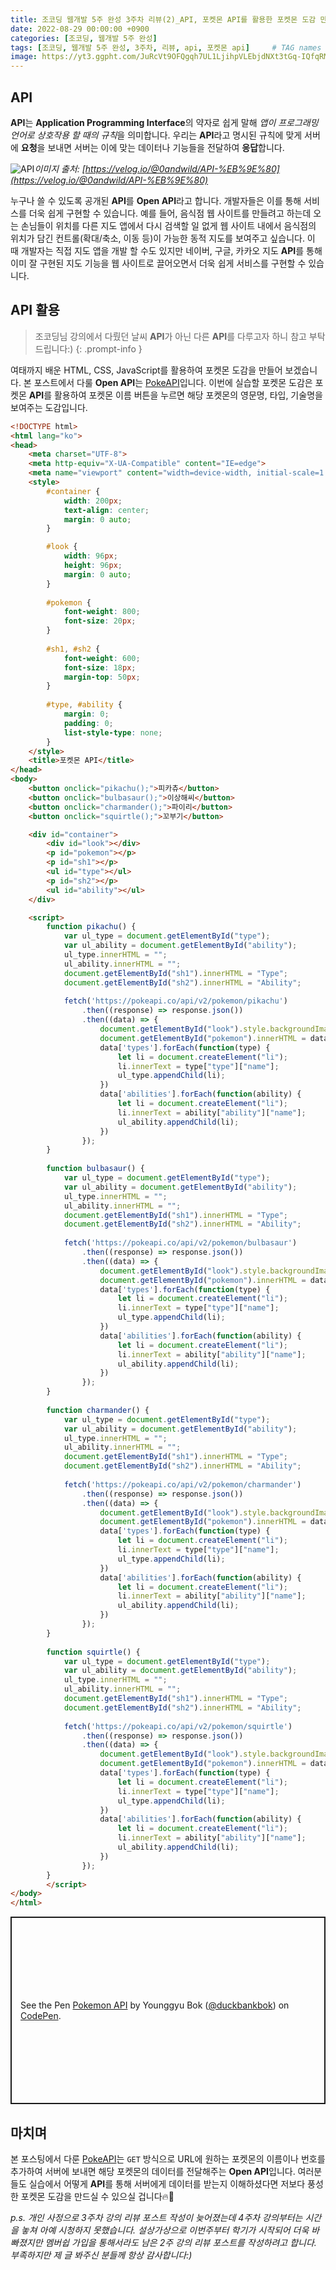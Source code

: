 ```yaml
---
title: 조코딩 웹개발 5주 완성 3주차 리뷰(2)_API, 포켓몬 API를 활용한 포켓몬 도감 만들기
date: 2022-08-29 00:00:00 +0900
categories: [조코딩, 웹개발 5주 완성]
tags: [조코딩, 웹개발 5주 완성, 3주차, 리뷰, api, 포켓몬 api]     # TAG names should always be lowercase
image: https://yt3.ggpht.com/JuRcVt9OFQgqh7UL1LjihpVLEbjdNXt3tGq-IQfqRMT8wVXgWg_tzyz0S_GVsgqkB3ucBC5fqeY=s900-c-k-c0x00ffffff-no-rj
---
```


## API

**API**는 **Application Programming Interface**의 약자로 쉽게 말해 *앱이 프로그래밍 언어로 상호작용 할 때의 규칙*을 의미합니다.
우리는 **API**라고 명시된 규칙에 맞게 서버에 **요청**을 보내면 서버는 이에 맞는 데이터나 기능들을 전달하여 **응답**합니다.

![API](https://velog.velcdn.com/images/0andwild/post/c989aea5-c55e-4a84-915e-16e4766df650/image.png)_이미지 출처: [https://velog.io/@0andwild/API-%EB%9E%80](https://velog.io/@0andwild/API-%EB%9E%80)_

누구나 쓸 수 있도록 공개된 **API**를 **Open API**라고 합니다.
개발자들은 이를 통해 서비스를 더욱 쉽게 구현할 수 있습니다.
예를 들어, 음식점 웹 사이트를 만들려고 하는데 오는 손님들이 위치를 다른 지도 앱에서 다시 검색할 일 없게 웹 사이트 내에서 음식점의 위치가 담긴 컨트롤(확대/축소, 이동 등)이 가능한 동적 지도를 보여주고 싶습니다.
이 때 개발자는 직접 지도 앱을 개발 할 수도 있지만 네이버, 구글, 카카오 지도 **API**를 통해 이미 잘 구현된 지도 기능을 웹 사이트로 끌어오면서 더욱 쉽게 서비스를 구현할 수 있습니다.

## API 활용

>조코딩님 강의에서 다뤘던 날씨 **API**가 아닌 다른 **API**를 다루고자 하니 참고 부탁드립니다:)
{: .prompt-info }

여태까지 배운 HTML, CSS, JavaScript를 활용하여 포켓몬 도감을 만들어 보겠습니다.
본 포스트에서 다룰 **Open API**는 [PokeAPI](https://pokeapi.co/)입니다.
이번에 실습할 포켓몬 도감은 포켓몬 **API**를 활용하여 포켓몬 이름 버튼을 누르면 해당 포켓몬의 영문명, 타입, 기술명을 보여주는 도감입니다.

```html
<!DOCTYPE html>
<html lang="ko">
<head>
    <meta charset="UTF-8">
    <meta http-equiv="X-UA-Compatible" content="IE=edge">
    <meta name="viewport" content="width=device-width, initial-scale=1.0">
    <style>
        #container {
            width: 200px;
            text-align: center;
            margin: 0 auto;
        }

        #look {
            width: 96px;
            height: 96px;
            margin: 0 auto;
        }
        
        #pokemon {
            font-weight: 800;
            font-size: 20px;
        }
        
        #sh1, #sh2 {
            font-weight: 600;
            font-size: 18px;
            margin-top: 50px;
        }
        
        #type, #ability {
            margin: 0;
            padding: 0;
            list-style-type: none;
        }
    </style>
    <title>포켓몬 API</title>
</head>
<body>
    <button onclick="pikachu();">피카츄</button>
    <button onclick="bulbasaur();">이상해씨</button>
    <button onclick="charmander();">파이리</button>
    <button onclick="squirtle();">꼬부기</button>

    <div id="container">
        <div id="look"></div>
        <p id="pokemon"></p>
        <p id="sh1"></p>
        <ul id="type"></ul>
        <p id="sh2"></p>
        <ul id="ability"></ul>
    </div>

    <script>
        function pikachu() {
            var ul_type = document.getElementById("type");
            var ul_ability = document.getElementById("ability");
            ul_type.innerHTML = "";
            ul_ability.innerHTML = "";
            document.getElementById("sh1").innerHTML = "Type";
            document.getElementById("sh2").innerHTML = "Ability";
        
            fetch('https://pokeapi.co/api/v2/pokemon/pikachu')
                .then((response) => response.json())
                .then((data) => {
                    document.getElementById("look").style.backgroundImage = "url('" + data['sprites']['front_default'] + "')";
                    document.getElementById("pokemon").innerHTML = data['forms'][0]['name'].charAt(0).toUpperCase() + data['forms'][0]['name'].slice(1);
                    data['types'].forEach(function(type) {
                        let li = document.createElement("li");
                        li.innerText = type["type"]["name"];
                        ul_type.appendChild(li);
                    })
                    data['abilities'].forEach(function(ability) {
                        let li = document.createElement("li");
                        li.innerText = ability["ability"]["name"];
                        ul_ability.appendChild(li);
                    })
                });
        }
        
        function bulbasaur() {
            var ul_type = document.getElementById("type");
            var ul_ability = document.getElementById("ability");
            ul_type.innerHTML = "";
            ul_ability.innerHTML = "";
            document.getElementById("sh1").innerHTML = "Type";
            document.getElementById("sh2").innerHTML = "Ability";
        
            fetch('https://pokeapi.co/api/v2/pokemon/bulbasaur')
                .then((response) => response.json())
                .then((data) => {
                    document.getElementById("look").style.backgroundImage = "url('" + data['sprites']['front_default'] + "')";
                    document.getElementById("pokemon").innerHTML = data['forms'][0]['name'].charAt(0).toUpperCase() + data['forms'][0]['name'].slice(1);
                    data['types'].forEach(function(type) {
                        let li = document.createElement("li");
                        li.innerText = type["type"]["name"];
                        ul_type.appendChild(li);
                    })
                    data['abilities'].forEach(function(ability) {
                        let li = document.createElement("li");
                        li.innerText = ability["ability"]["name"];
                        ul_ability.appendChild(li);
                    })
                });
        }
        
        function charmander() {
            var ul_type = document.getElementById("type");
            var ul_ability = document.getElementById("ability");
            ul_type.innerHTML = "";
            ul_ability.innerHTML = "";
            document.getElementById("sh1").innerHTML = "Type";
            document.getElementById("sh2").innerHTML = "Ability";
        
            fetch('https://pokeapi.co/api/v2/pokemon/charmander')
                .then((response) => response.json())
                .then((data) => {
                    document.getElementById("look").style.backgroundImage = "url('" + data['sprites']['front_default'] + "')";
                    document.getElementById("pokemon").innerHTML = data['forms'][0]['name'].charAt(0).toUpperCase() + data['forms'][0]['name'].slice(1);
                    data['types'].forEach(function(type) {
                        let li = document.createElement("li");
                        li.innerText = type["type"]["name"];
                        ul_type.appendChild(li);
                    })
                    data['abilities'].forEach(function(ability) {
                        let li = document.createElement("li");
                        li.innerText = ability["ability"]["name"];
                        ul_ability.appendChild(li);
                    })
                });
        }
        
        function squirtle() {
            var ul_type = document.getElementById("type");
            var ul_ability = document.getElementById("ability");
            ul_type.innerHTML = "";
            ul_ability.innerHTML = "";
            document.getElementById("sh1").innerHTML = "Type";
            document.getElementById("sh2").innerHTML = "Ability";
        
            fetch('https://pokeapi.co/api/v2/pokemon/squirtle')
                .then((response) => response.json())
                .then((data) => {
                    document.getElementById("look").style.backgroundImage = "url('" + data['sprites']['front_default'] + "')";
                    document.getElementById("pokemon").innerHTML = data['forms'][0]['name'].charAt(0).toUpperCase() + data['forms'][0]['name'].slice(1);
                    data['types'].forEach(function(type) {
                        let li = document.createElement("li");
                        li.innerText = type["type"]["name"];
                        ul_type.appendChild(li);
                    })
                    data['abilities'].forEach(function(ability) {
                        let li = document.createElement("li");
                        li.innerText = ability["ability"]["name"];
                        ul_ability.appendChild(li);
                    })
                });
        }
        </script>
</body>
</html>
```

<p class="codepen" data-height="300" data-default-tab="html,result" data-slug-hash="BaxxmwJ" data-user="duckbankbok" style="height: 300px; box-sizing: border-box; display: flex; align-items: center; justify-content: center; border: 2px solid; margin: 1em 0; padding: 1em;">
  <span>See the Pen <a href="https://codepen.io/duckbankbok/pen/BaxxmwJ">
  Pokemon API</a> by Younggyu Bok (<a href="https://codepen.io/duckbankbok">@duckbankbok</a>)
  on <a href="https://codepen.io">CodePen</a>.</span>
</p>
<script async src="https://cpwebassets.codepen.io/assets/embed/ei.js"></script>

## 마치며

본 포스팅에서 다룬 [PokeAPI](https://pokeapi.co/)는 `GET` 방식으로 URL에 원하는 포켓몬의 이름이나 번호를 추가하여 서버에 보내면 해당 포켓몬의 데이터를 전달해주는 **Open API**입니다.
여러분들도 실습에서 어떻게 **API**를 통해 서버에게 데이터를 받는지 이해하셨다면 저보다 풍성한 포켓몬 도감을 만드실 수 있으실 겁니다🔥🚀

*p.s. 개인 사정으로 3주차 강의 리뷰 포스트 작성이 늦어졌는데 4주차 강의부터는 시간을 놓쳐 아예 시청하지 못했습니다. 설상가상으로 이번주부터 학기가 시작되어 더욱 바빠졌지만 멤버쉽 가입을 통해서라도 남은 2주 강의 리뷰 포스트를 작성하려고 합니다. 부족하지만 제 글 봐주신 분들께 항상 감사합니다:)*